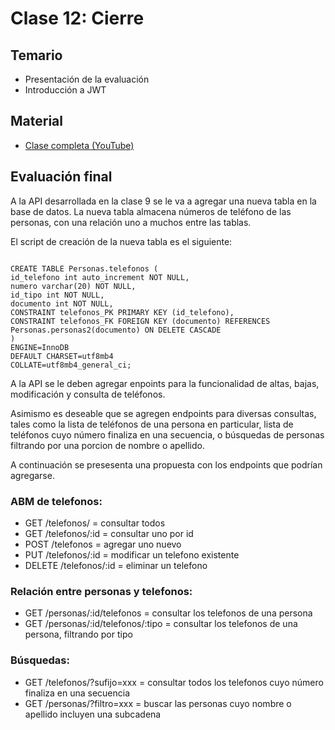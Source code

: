 # Clase 12: Cierre

## Temario
    
* Presentación de la evaluación
* Introducción a JWT

## Material

* [Clase completa (YouTube)](https://www.youtube.com/watch?v=1LMfF2k8Hro)

## Evaluación final

A la API desarrollada en la clase 9 se le va a agregar una nueva tabla en la base de datos.
La nueva tabla almacena números de teléfono de las personas, con una relación uno a muchos entre las tablas.

El script de creación de la nueva tabla es el siguiente:

```-- Personas.telefonos definition

CREATE TABLE Personas.telefonos (
id_telefono int auto_increment NOT NULL,
numero varchar(20) NOT NULL,
id_tipo int NOT NULL,
documento int NOT NULL,
CONSTRAINT telefonos_PK PRIMARY KEY (id_telefono),
CONSTRAINT telefonos_FK FOREIGN KEY (documento) REFERENCES Personas.personas2(documento) ON DELETE CASCADE
)
ENGINE=InnoDB
DEFAULT CHARSET=utf8mb4
COLLATE=utf8mb4_general_ci;

```

A la API se le deben agregar enpoints para la funcionalidad de altas, bajas, modificación y consulta de teléfonos.

Asimismo es deseable que se agregen endpoints para diversas consultas, tales como la lista de teléfonos de una persona en particular, lista de teléfonos cuyo número finaliza en una secuencia, o búsquedas de personas filtrando por una porcion de nombre o apellido.

A continuación se presesenta una propuesta con los endpoints que podrían agregarse.


### ABM de telefonos:

* GET /telefonos/        = consultar todos
* GET /telefonos/:id     = consultar uno por id
* POST /telefonos        = agregar uno nuevo
* PUT  /telefonos/:id    = modificar un telefono existente
* DELETE /telefonos/:id  = eliminar un telefono


### Relación entre personas y telefonos:

* GET /personas/:id/telefonos       = consultar los telefonos de una persona
* GET /personas/:id/telefonos/:tipo = consultar los telefonos de una persona, filtrando por tipo


### Búsquedas:

* GET /telefonos/?sufijo=xxx = consultar todos los telefonos cuyo número finaliza en una secuencia
* GET /personas/?filtro=xxx  = buscar las personas cuyo nombre o apellido incluyen una subcadena


